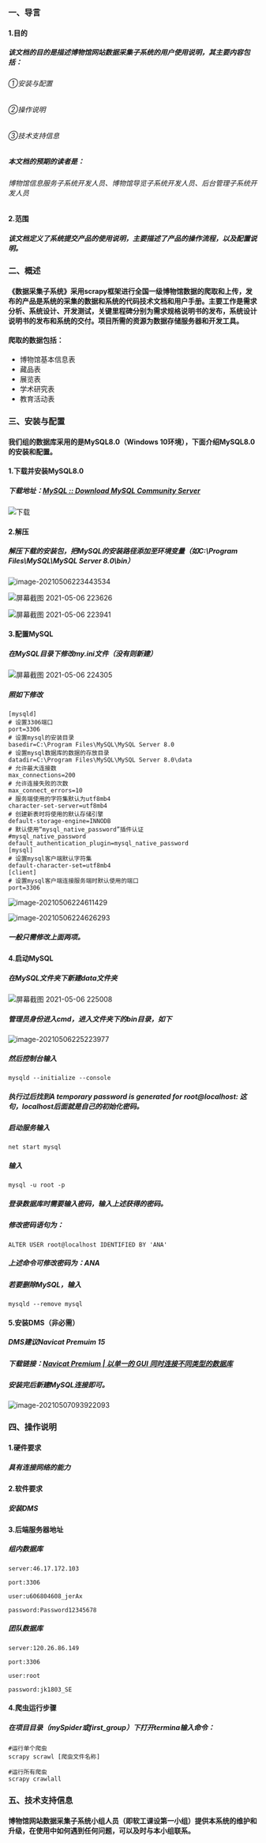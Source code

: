 ### 一、导言
#### 1.目的
##### 该文档的目的是描述博物馆网站数据采集子系统的用户使用说明，其主要内容包括：
###### ①安装与配置
###### ②操作说明
###### ③技术支持信息

##### 本文档的预期的读者是：
###### 博物馆信息服务子系统开发人员、博物馆导览子系统开发人员、后台管理子系统开发人员
#### 2.范围
##### 该文档定义了系统提交产品的使用说明，主要描述了产品的操作流程，以及配置说明。
### 二、概述

#### 《数据采集子系统》采用scrapy框架进行全国一级博物馆数据的爬取和上传，发布的产品是系统的采集的数据和系统的代码技术文档和用户手册。主要工作是需求分析、系统设计、开发测试，关键里程碑分别为需求规格说明书的发布，系统设计说明书的发布和系统的交付。项目所需的资源为数据存储服务器和开发工具。

#### 爬取的数据包括：
- 博物馆基本信息表
- 藏品表
- 展览表
- 学术研究表
- 教育活动表
### 三、安装与配置

#### 我们组的数据库采用的是MySQL8.0（Windows 10环境），下面介绍MySQL8.0的安装和配置。

#### 1.下载并安装MySQL8.0

##### 下载地址：[MySQL :: Download MySQL Community Server](https://dev.mysql.com/downloads/mysql/)

![下载](https://i.loli.net/2021/05/06/9XBOhW6izuHnNpA.jpg)

#### 2.解压

##### 解压下载的安装包，把MySQL的安装路径添加至环境变量（如C:\Program Files\MySQL\MySQL Server 8.0\bin）

![image-20210506223443534](https://i.loli.net/2021/05/06/e5Ek9TUfQROcrX6.png)

![屏幕截图 2021-05-06 223626](https://i.loli.net/2021/05/06/VvhfTZWUpcN5zyd.jpg)

![屏幕截图 2021-05-06 223941](https://i.loli.net/2021/05/06/ZjMbGDxIpf68dk5.jpg)

#### 3.配置MySQL

##### 在MySQL目录下修改my.ini文件（没有则新建）

![屏幕截图 2021-05-06 224305](https://i.loli.net/2021/05/06/MhStiQOmByTxNXE.jpg)

##### 照如下修改

	[mysqld]
	# 设置3306端口
	port=3306
	# 设置mysql的安装目录
	basedir=C:\Program Files\MySQL\MySQL Server 8.0
	# 设置mysql数据库的数据的存放目录
	datadir=C:\Program Files\MySQL\MySQL Server 8.0\data
	# 允许最大连接数
	max_connections=200
	# 允许连接失败的次数
	max_connect_errors=10
	# 服务端使用的字符集默认为utf8mb4
	character-set-server=utf8mb4
	# 创建新表时将使用的默认存储引擎
	default-storage-engine=INNODB
	# 默认使用“mysql_native_password”插件认证
	#mysql_native_password
	default_authentication_plugin=mysql_native_password
	[mysql]
	# 设置mysql客户端默认字符集
	default-character-set=utf8mb4
	[client]
	# 设置mysql客户端连接服务端时默认使用的端口
	port=3306


![image-20210506224611429](https://i.loli.net/2021/05/06/cZXSKenUb6wWvF8.png)

![image-20210506224626293](https://i.loli.net/2021/05/06/8JLh4FsmbN3XAdR.png)

##### 一般只需修改上面两项。

#### 4.启动MySQL

##### 在MySQL文件夹下新建data文件夹

![屏幕截图 2021-05-06 225008](https://i.loli.net/2021/05/06/24blzS7pG3ocwkB.jpg)

##### 管理员身份进入cmd，进入文件夹下的bin目录，如下

![image-20210506225223977](https://i.loli.net/2021/05/06/Ux4q8T5JOhtldyV.png)

##### 然后控制台输入

	mysqld --initialize --console

##### 执行过后找到A temporary password is generated for root@localhost: 这句，localhost后面就是自己的初始化密码。

##### 启动服务输入


	net start mysql


##### 输入


	mysql -u root -p


##### 登录数据库时需要输入密码，输入上述获得的密码。

##### 修改密码语句为：

	ALTER USER root@localhost IDENTIFIED BY 'ANA'

##### 上述命令可修改密码为：ANA

##### 若要删除MySQL，输入
	mysqld --remove mysql
#### 5.安装DMS（非必需）

##### DMS建议Navicat Premuim 15

##### 下载链接：[Navicat Premium | 以单一的 GUI 同时连接不同类型的数据库](http://www.navicat.com.cn/products/navicat-premium)

##### 安装完后新建MySQL连接即可。

![image-20210507093922093](https://i.loli.net/2021/05/07/YcE4iPoKWsz1e9N.png)

### 四、操作说明
#### 1.硬件要求

##### 具有连接网络的能力

#### 2.软件要求

##### 安装DMS
#### 3.后端服务器地址

##### 组内数据库
	server:46.17.172.103
	
	port:3306
	
	user:u606804608_jerAx
	
	password:Password12345678

##### 团队数据库
	server:120.26.86.149
	
	port:3306
	
	user:root
	
	password:jk1803_SE
#### 4.爬虫运行步骤

##### 在项目目录（mySpider或first_group）下打开termina输入命令：

	#运行单个爬虫
	scrapy scrawl [爬虫文件名称]
	
	#运行所有爬虫
	scrapy crawlall
### 五、技术支持信息
#### 博物馆网站数据采集子系统小组人员（即软工课设第一小组）提供本系统的维护和升级，在使用中如何遇到任何问题，可以及时与本小组联系。

